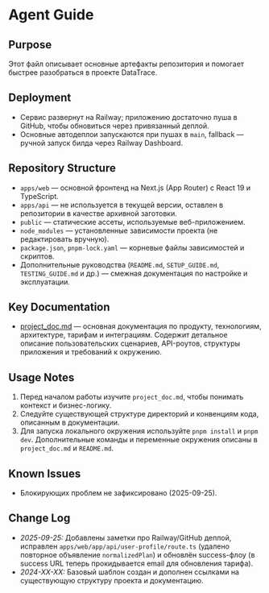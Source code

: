# Agent Guide

## Purpose
Этот файл описывает основные артефакты репозитория и помогает быстрее разобраться в проекте DataTrace.

## Deployment
- Сервис развернут на Railway; приложению достаточно пуша в GitHub, чтобы обновиться через привязанный деплой.
- Основные автодеплои запускаются при пушах в `main`, fallback — ручной запуск билда через Railway Dashboard.

## Repository Structure
- `apps/web` — основной фронтенд на Next.js (App Router) с React 19 и TypeScript.
- `apps/api` — не используется в текущей версии, оставлен в репозитории в качестве архивной заготовки.
- `public` — статические ассеты, используемые веб-приложением.
- `node_modules` — установленные зависимости проекта (не редактировать вручную).
- `package.json`, `pnpm-lock.yaml` — корневые файлы зависимостей и скриптов.
- Дополнительные руководства (`README.md`, `SETUP_GUIDE.md`, `TESTING_GUIDE.md` и др.) — смежная документация по настройке и эксплуатации.

## Key Documentation
- [project_doc.md](project_doc.md) — основная документация по продукту, технологиям, архитектуре, тарифам и интеграциям. Содержит детальное описание пользовательских сценариев, API-роутов, структуры приложения и требований к окружению.

## Usage Notes
1. Перед началом работы изучите `project_doc.md`, чтобы понимать контекст и бизнес-логику.
2. Следуйте существующей структуре директорий и конвенциям кода, описанным в документации.
3. Для запуска локального окружения используйте `pnpm install` и `pnpm dev`. Дополнительные команды и переменные окружения описаны в `project_doc.md` и `README.md`.

## Known Issues
- Блокирующих проблем не зафиксировано (2025-09-25).

## Change Log
- *2025-09-25:* Добавлены заметки про Railway/GitHub деплой, исправлен `apps/web/app/api/user-profile/route.ts` (удалено повторное объявление `normalizedPlan`) и обновлён success-флоу (в success URL теперь прокидывается email для обновления тарифа).
- *2024-XX-XX:* Базовый шаблон создан и дополнен ссылками на существующую структуру проекта и документацию.
